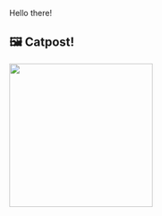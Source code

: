 Hello there!



## 🖼️ Catpost!

<sub>
    <img src="https://cdn2.thecatapi.com/images/YylvGS63c.jpg" height="256">
</sub>

